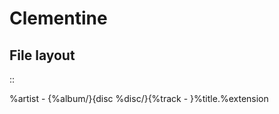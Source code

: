 # Clementine
File layout
-----------

::

 %artist - {%album/}{disc %disc/}{%track - }%title.%extension


